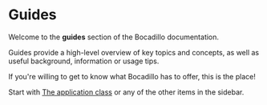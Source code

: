 # Guides

Welcome to the **guides** section of the Bocadillo documentation.

Guides provide a high-level overview of key topics and concepts, as well as useful background, information or usage tips.

If you're willing to get to know what Bocadillo has to offer, this is the place!

Start with [The application class] or any of the other items in the sidebar.

[The application class]: ./api.md

